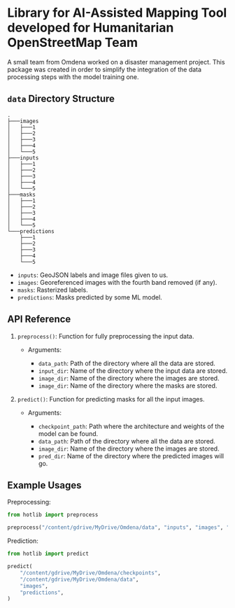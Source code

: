 # Library for AI-Assisted Mapping Tool developed for Humanitarian OpenStreetMap Team

A small team from Omdena worked on a disaster management project. This package was created in order to simplify the integration of the data processing steps with the model training one.

## `data` Directory Structure

```console
.
├───images
│   ├───1
│   ├───2
│   ├───3
│   ├───4
│   └───5
├───inputs
│   ├───1
│   ├───2
│   ├───3
│   ├───4
│   └───5
├───masks
│   ├───1
│   ├───2
│   ├───3
│   ├───4
│   └───5
└───predictions
    ├───1
    ├───2
    ├───3
    ├───4
    └───5
```

- `inputs`: GeoJSON labels and image files given to us.
- `images`: Georeferenced images with the fourth band removed (if any).
- `masks`: Rasterized labels.
- `predictions`: Masks predicted by some ML model.

## API Reference

1. `preprocess()`: Function for fully preprocessing the input data.

   - Arguments:

     - `data_path`: Path of the directory where all the data are stored.
     - `input_dir`: Name of the directory where the input data are stored.
     - `image_dir`: Name of the directory where the images are stored.
     - `image_dir`: Name of the directory where the masks are stored.

2. `predict()`: Function for predicting masks for all the input images.

   - Arguments:

     - `checkpoint_path`: Path where the architecture and weights of the model can be found.
     - `data_path`: Path of the directory where all the data are stored.
     - `image_dir`: Name of the directory where the images are stored.
     - `pred_dir`: Name of the directory where the predicted images will go.

## Example Usages

Preprocessing:

```py
from hotlib import preprocess

preprocess("/content/gdrive/MyDrive/Omdena/data", "inputs", "images", "masks")
```

Prediction:

```py
from hotlib import predict

predict(
    "/content/gdrive/MyDrive/Omdena/checkpoints",
    "/content/gdrive/MyDrive/Omdena/data",
    "images",
    "predictions",
)
```
